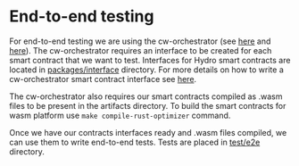 # End-to-end testing

For end-to-end testing we are using the cw-orchestrator (see [here](https://github.com/AbstractSDK/cw-orchestrator) and [here](https://orchestrator.abstract.money/intro.html)). The cw-orchestrator requires an interface to be created for each smart contract that we want to test. Interfaces for Hydro smart contracts are located in [packages/interface](./packages/interface/) directory. For more details on how to write a cw-orchestrator smart contract interface see [here](https://orchestrator.abstract.money/contracts/interfaces.html).

The cw-orchestrator also requires our smart contracts compiled as .wasm files to be present in the artifacts directory. To build the smart contracts for wasm platform use `make compile-rust-optimizer` command.

Once we have our contracts interfaces ready and .wasm files compiled, we can use them to write end-to-end tests. Tests are placed in [test/e2e](./test/e2e/) directory.